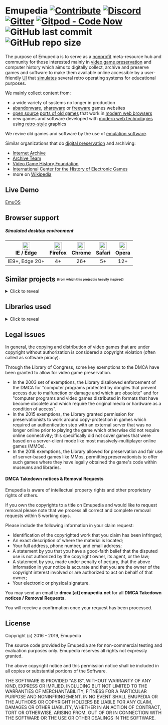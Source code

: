 
# Emupedia [![Contribute](https://img.shields.io/badge/contributions-welcome-brightgreen.svg)](https://github.com/Emupedia/emupedia.github.io/pulls) [![Discord](https://img.shields.io/discord/510149138491506688.svg?logo=discord)](https://discord.gg/wXtGQ4p) [![Gitter](https://img.shields.io/gitter/room/nwjs/nw.js.svg)](https://gitter.im/Emupedia/Lobby) [![Gitpod - Code Now](https://img.shields.io/badge/gitpod-code%20now-blue.svg)](https://gitpod.io#https://github.com/Emupedia/emupedia.github.io) ![GitHub last commit](https://img.shields.io/github/last-commit/Emupedia/emupedia.github.io.svg) ![GitHub repo size](https://img.shields.io/github/repo-size/Emupedia/emupedia.github.io.svg)

The purpose of Emupedia is to serve as a [nonprofit](https://en.wikipedia.org/wiki/Nonprofit_organization) meta-resource hub and community for those interested mainly in [video game preservation](https://en.wikipedia.org/wiki/Video_game_preservation) and computer history which aims to digitally collect, archive and preserve games and software to make them available online accessible by a user-friendly [UI](https://en.wikipedia.org/wiki/User_interface) that [simulates](https://difference.guru/difference-between-simulator-and-emulator) several retro operating systems for educational purposes.

We mainly collect content from:

* a wide variety of systems no longer in production
* [abandonware](https://en.wikipedia.org/wiki/Abandonware), [shareware](https://en.wikipedia.org/wiki/Shareware) or [freeware](https://en.wikipedia.org/wiki/Freeware) games websites
* [open source](https://en.wikipedia.org/wiki/Free_and_open-source_software) [ports of old games](https://en.wikipedia.org/wiki/Porting) that work in [modern web browsers](https://en.wikipedia.org/wiki/List_of_web_browsers)
* new games and software developed with [modern web technologies](https://en.wikipedia.org/wiki/HTML5) using [retro-style](https://en.wikipedia.org/wiki/Retrogaming) graphics 

We revive old games and software by the use of [emulation software](https://en.wikipedia.org/wiki/Emulator).

Similar organizations that do [digital preservation](https://en.wikipedia.org/wiki/Digital_preservation) and archiving:

* [Internet Archive](https://archive.org)
* [Archive Team](https://www.archiveteam.org)
* [Video Game History Foundation](https://gamehistory.org)
* [International Center for the History of Electronic Games](https://www.museumofplay.org/about/icheg)
* more on [Wikipedia](https://en.wikipedia.org/wiki/List_of_digital_preservation_initiatives)

## Live Demo

[EmuOS](https://emupedia.net/beta/emuos)

## Browser support

##### Simulated desktop environment

| <img src="https://raw.githubusercontent.com/alrra/browser-logos/master/src/edge/edge_48x48.png" alt="IE / Edge" width="24px" height="24px" /></br>IE / Edge | <img src="https://raw.githubusercontent.com/alrra/browser-logos/master/src/firefox/firefox_48x48.png" alt="Firefox" width="24px" height="24px" /></br>Firefox | <img src="https://raw.githubusercontent.com/alrra/browser-logos/master/src/chrome/chrome_48x48.png" alt="Chrome" width="24px" height="24px" /></br>Chrome | <img src="https://raw.githubusercontent.com/alrra/browser-logos/master/src/safari/safari_48x48.png" alt="Safari" width="24px" height="24px" /></br>Safari | <img src="https://raw.githubusercontent.com/alrra/browser-logos/master/src/opera/opera_48x48.png" alt="Opera" width="24px" height="24px" /></br>Opera |
| :---:          | :---: | :---: | :---:  | :---: |
| IE9+, Edge 20+ | 4+    | 26+   | 5+     | 12+   |

## Similar projects <sub><sup><sub><sup>(from which this project is heavily inspired)</sup></sub></sup></sub>
<details><summary>Click to reveal</summary>

| Name                     | Website                                                                                                | Repository                                                                                                   | License                                                                                 |
| :---                     | :---                                                                                                   | :---                                                                                                         | :---                                                                                    |
| windows93                | [windows93.net](https://windows93.net)                                                                 | ❌                                                                                                           | [CC BY-NC 4.0](https://windows93.net/#!/c/TOS.html)                                     |
| 98.js                    | [98.js.org](https://98.js.org)                                                                         | [github.com/1j01/98](https://github.com/1j01/98)                                                             | ❓                                                                                      |
| Rahul.io                 | [rahul.io](https://rahul.io)                                                                           | [github.com/lolstring/window98-html-css-js](https://github.com/lolstring/window98-html-css-js)               | [MIT](https://github.com/lolstring/window98-html-css-js/blob/master/LICENSE)            |
| Packard Belle            | [packard-belle.netlify.com](https://packard-belle.netlify.com/)                                        | [github.com/padraigfl/packard-belle](https://github.com/padraigfl/packard-belle)                             | ❓                                                                                      |
| winXP                    | [winxp.now.sh](https://winxp.now.sh/)                                                                  | [github.com/ShizukuIchi/winXP](https://github.com/ShizukuIchi/winXP)                                         | [MIT](https://github.com/ShizukuIchi/winXP/blob/master/LICENSE)                         |
| OS.js                    | [os-js.org](https://www.os-js.org)                                                                     | [github.com/os-js/OS.js](https://github.com/os-js/OS.js)                                                     | [BSD](https://github.com/os-js/OS.js/blob/master/LICENSE)                               |
| jQuery Desktop           | [desktop.sonspring.com](http://desktop.sonspring.com/)                                                 | [https://github.com/nathansmith/jQuery-Desktop](https://github.com/nathansmith/jQuery-Desktop)               | [GPLv3/MIT](https://github.com/nathansmith/jQuery-Desktop/blob/master/README.txt)       |
</details>

## Libraries used
<details><summary>Click to reveal</summary>

| Name                     | Website                                                                                                | Repository                                                                                                   | License                                                                                 |
| :---                     | :---                                                                                                   | :---                                                                                                         | :---                                                                                    |
| **Emulators**            |                                                                                                        |                                                                                                              |                                                                                         |
| MAME                     | [mamedev.org](https://www.mamedev.org)                                                                 | [github.com/mamedev/mame](https://github.com/mamedev/mame)                                                   | [GPLv2](https://github.com/mamedev/mame/blob/master/LICENSE.md)                         |
| DOSBox                   | [dosbox.com](https://www.dosbox.com)                                                                   | [sourceforge.net/projects/dosbox](https://sourceforge.net/projects/dosbox)                                   | [GPLv2](https://sourceforge.net/projects/dosbox)                                        |
| Em-DOSBox                | ❌                                                                                                     | [github.com/dreamlayers/em-dosbox](https://github.com/dreamlayers/em-dosbox)                                 | [GPLv2](https://github.com/dreamlayers/em-dosbox/blob/em-dosbox-svn-sdl2/COPYING)       |
| emularity                | [archiveteam.org/index.php?title=Emularity](https://www.archiveteam.org/index.php?title=Emularity)     | [github.com/db48x/emularity](https://github.com/db48x/emularity)                                             | [GPLv3](https://github.com/db48x/emularity/blob/master/LICENSE)                         |
| **Apps**                 |                                                                                                        |                                                                                                              |                                                                                         |
| WebAmp                   | [webamp.org](https://webamp.org)                                                                       | [github.com/captbaritone/webamp](https://github.com/captbaritone/webamp)                                     | [MIT](https://github.com/captbaritone/webamp/blob/master/LICENSE.txt)                   |
| Butterchurn              | [butterchurnviz.com](https://butterchurnviz.com)                                                       | [github.com/jberg/butterchurn](https://github.com/jberg/butterchurn)                                         | [MIT](https://github.com/jberg/butterchurn/blob/master/LICENSE)                         |
| minesweeper              | [jonziebell.com/minesweeper](http://jonziebell.com/minesweeper)                                        | [github.com/ziebelje/minesweeper](https://github.com/ziebelje/minesweeper)                                   | ❓                                                                                      |
| js-solitaire             | [radovanjanjic.com/js-solitaire](http://radovanjanjic.com/js-solitaire)                                | [github.com/uzi88/js-solitaire](https://github.com/uzi88/js-solitaire)                                       | ❓                                                                                      |
| JS Paint                 | [jspaint.app](https://jspaint.app)                                                                     | [github.com/1j01/jspaint](https://github.com/1j01/jspaint)                                                   | ❓                                                                                      |
| Pipes                    | [1j01.github.io/pipes](https://1j01.github.io/pipes)                                                   | [github.com/1j01/pipes](https://github.com/1j01/pipes)                                                       | [MIT](https://github.com/1j01/pipes/blob/master/LICENSE)                                |
| SVG Editor               | [svg-edit.github.io/svgedit/releases/latest](https://svg-edit.github.io/svgedit/releases/latest/editor/svg-editor.html)  | [github.com/SVG-Edit/svgedit](https://github.com/SVG-Edit/svgedit)                         | [MIT](https://github.com/SVG-Edit/svgedit/blob/master/LICENSE-MIT.txt)                  |
| Method Draw              | [editor.method.ac](https://editor.method.ac)                                                           | [github.com/methodofaction/Method-Draw](https://github.com/methodofaction/Method-Draw)                       | [MIT](https://github.com/methodofaction/Method-Draw/blob/master/LICENSE)                |
| **Games**                |                                                                                                        |                                                                                                              |                                                                                         |
| d3wasm                   | [wasm.continuation-labs.com/d3demo](http://wasm.continuation-labs.com/d3demo/)                         | [github.com/gabrielcuvillier/d3wasm](https://github.com/gabrielcuvillier/d3wasm)                             | [GPLv3](https://github.com/gabrielcuvillier/d3wasm/blob/master/COPYING.txt)             |
| WebQuake                 | [webquake.quaddicted.com/Client](https://webquake.quaddicted.com/client/index.htm)                     | [github.com/Triang3l/WebQuake](https://github.com/triang3l/webquake)                                         | [GPLv2](https://github.com/triang3l/webquake/blob/master/GNU.md)                        |
| DiabloWeb                | [d07riv.github.io/diabloweb](https://d07riv.github.io/diabloweb/)                                      | [github.com/d07RiV/diabloweb](https://github.com/d07RiV/diabloweb)                                           | ❓                                                                                      |
| Devilution for Web       | ❌                                                                                                     | [github.com/d07RiV/devilution](https://github.com/d07RiV/devilution)                                         | [Public Domain](https://github.com/d07RiV/devilution/blob/master/LICENSE)               |
| Devilution               | ❌                                                                                                     | [github.com/diasurgical/devilution](https://github.com/diasurgical/devilution)                               | [Public Domain](https://github.com/diasurgical/devilution/blob/master/LICENSE)          |
| C&C - HTML5              | [adityaravishankar.com/projects/games/command-and-conquer](http://www.adityaravishankar.com/projects/games/command-and-conquer/)  | [github.com/adityaravishankar/command-and-conquer](https://github.com/adityaravishankar/command-and-conquer)  | ❓                                                          |
| Dark Reign - HTML5       | [qmegas.info/dark-reign-html5](https://qmegas.info/dark-reign-html5/)                                  | [github.com/qmegas/Dark-Reign---HTML5-Version](https://github.com/qmegas/Dark-Reign---HTML5-Version)         | [MIT](https://github.com/qmegas/Dark-Reign---HTML5-Version/blob/master/README.md#license) |                                                                                      |
| WebAssembly DOOM         | [wadcmd.com](https://wadcmd.com/)                                                                      | [github.com/lazarv/wasm-doom](https://github.com/lazarv/wasm-doom)                                           | [GPLv2](https://github.com/lazarv/wasm-doom/blob/master/COPYING.md)                     |
| Wolfenstein 3D           | ❌                                                                                                     | [github.com/loadx/html5-wolfenstein3D](https://github.com/loadx/html5-wolfenstein3D)                         | ❓                                                                                      |
| Wolfenstein 3D (Canvas)  | [users.atw.hu/wolf3d](http://users.atw.hu/wolf3d)                                                      | ❌                                                                                                           | [GPLv2](http://users.atw.hu/wolf3d/COPYING.txt)                                         |
| **Demos**                |                                                                                                        |                                                                                                              |                                                                                         |
| Biolab Disaster          | [playbiolab.com](https://playbiolab.com)                                                               | ❌                                                                                                           | 😁 Permission granted from the author(s) 👍                                              |
| Super Blob Blaster       | [phoboslab.org/twopointfive](https://phoboslab.org/twopointfive)                                       | [github.com/phoboslab/TwoPointFive](https://github.com/phoboslab/twopointfive)                               | 😁 Permission granted from the author(S) 👍                                              |
| Spatial Audio            | [howlerjs.com/#spatial](https://howlerjs.com/#spatial)                                                 | [github.com/goldfire/howler.js](https://github.com/goldfire/howler.js/tree/master/examples/3d)               | [MIT](https://github.com/goldfire/howler.js/blob/master/LICENSE.md)                     |
| Voxel Space              | [s-macke.github.io/VoxelSpace](https://s-macke.github.io/VoxelSpace/VoxelSpace.html)                   | [github.com/s-macke/VoxelSpace](https://github.com/s-macke/VoxelSpace)                                       | [MIT](https://github.com/s-macke/VoxelSpace/blob/master/LICENSE)                        |
| **Frontend**             |                                                                                                        |                                                                                                              |                                                                                         |
| RequireJS                | [requirejs.org](https://requirejs.org)                                                                 | [github.com/requirejs/requirejs](https://github.com/requirejs/requirejs)                                     | [BSD/MIT](https://github.com/requirejs/requirejs/blob/master/LICENSE)                   |
| RequireJS Text Plugin    | [requirejs.org](https://requirejs.org/docs/api.html#text)                                              | [github.com/requirejs/text](https://github.com/requirejs/text)                                               | [BSD/MIT](https://github.com/requirejs/text/blob/master/LICENSE)                        |
| RequireJS JSON Plugin    | ❌                                                                                                     | [github.com/millermedeiros/requirejs-plugins](https://github.com/millermedeiros/requirejs-plugins)           | [MIT](https://github.com/millermedeiros/requirejs-plugins/blob/master/LICENSE.txt)      |
| RequireJS NoExt Plugin   | ❌                                                                                                     | [github.com/millermedeiros/requirejs-plugins](https://github.com/millermedeiros/requirejs-plugins)           | [MIT](https://github.com/millermedeiros/requirejs-plugins/blob/master/LICENSE.txt)      |
| jQuery                   | [jquery.com](https://jquery.com)                                                                       | [github.com/jquery/jquery](https://github.com/jquery/jquery)                                                 | [MIT](https://github.com/jquery/jquery/blob/master/LICENSE.txt)                         |
| jQuery Migrate           | [jquery.com](https://jquery.com/upgrade-guide/3.0/#jquery-migrate-plugin)                              | [github.com/jquery/jquery-migrate](https://github.com/jquery/jquery-migrate)                                 | [BSD/MIT](https://github.com/jquery/jquery-migrate/blob/master/LICENSE.txt)             |
| jQuery MouseWheel        | ❌                                                                                                     | [github.com/jquery/jquery-mousewheel](https://github.com/jquery/jquery-mousewheel)                           | [BSD/MIT](https://github.com/jquery/jquery-mousewheel/blob/master/LICENSE.txt)          |
| jQuery Custom Scrollbar  | [manos.malihu.gr/jquery-custom-content-scroller](http://manos.malihu.gr/jquery-custom-content-scroller)| [github.com/malihu/malihu-custom-scrollbar-plugin](https://github.com/malihu/malihu-custom-scrollbar-plugin) | [MIT](https://github.com/malihu/malihu-custom-scrollbar-plugin/blob/master/LICENSE.txt) |
| jQuiery Ajax Retry       | ❌                                                                                                     | [github.com/johnkpaul/jquery-ajax-retry](https://github.com/johnkpaul/jquery-ajax-retry)                     | [MIT](https://github.com/johnkpaul/jquery-ajax-retry/blob/master/LICENSE-MIT)           |
| jQueryUI                 | [jqueryui.com](https://jqueryui.com)                                                                   | [github.com/jquery/jquery-ui](https://github.com/jquery/jquery-ui)                                           | [BSD/MIT](https://github.com/jquery/jquery-ui/blob/master/LICENSE.txt)                  |
| jQueryUI Tree Control    | ❌                                                                                                     | [github.com/tarunbatta/jqueryUiTreeControl](https://github.com/tarunbatta/jqueryUiTreeControl)               | [MIT](https://github.com/tarunbatta/jqueryUiTreeControl/blob/master/LICENSE.txt)        |
| jQueryUI Context Menu    | [wwwendt.de/tech/demo/jquery-contextmenu/demo](http://wwwendt.de/tech/demo/jquery-contextmenu/demo)    | [github.com/mar10/jquery-ui-contextmenu](https://github.com/mar10/jquery-ui-contextmenu)                     | [MIT](https://github.com/mar10/jquery-ui-contextmenu/blob/master/LICENSE.txt)           |
| Simone                   | [cezarykluczynski.github.io/simone/docs](http://cezarykluczynski.github.io/simone/docs)                | [github.com/cezarykluczynski/simone](https://github.com/cezarykluczynski/simone)                             | [MIT](https://github.com/cezarykluczynski/simone/blob/master/LICENSE.txt)               |
| **Canvas/WebGL**         |                                                                                                        |                                                                                                              |                                                                                         |
| Phaser                   | [phaser.io](https://phaser.io)                                                                         | [github.com/photonstorm/phaser](https://github.com/photonstorm/phaser)                                       | [MIT](https://github.com/photonstorm/phaser/blob/master/license.txt)                    |
| Impact                   | [impactjs.com](https://impactjs.com)                                                                   | [github.com/phoboslab/Impact](https://github.com/phoboslab/impact)                                           | [MIT](https://github.com/phoboslab/impact/blob/master/LICENSE)                          |
| **Audio**                |                                                                                                        |                                                                                                              |                                                                                         |
| howler.js                | [howlerjs.com](https://howlerjs.com)                                                                   | [github.com/goldfire/howler.js](https://github.com/goldfire/howler.js)                                       | [MIT](https://github.com/goldfire/howler.js/blob/master/LICENSE.md)                     |
| **Filesystem**           |                                                                                                        |                                                                                                              |                                                                                         |
| Octokat.js               | [philschatz.com/2014/05/25/octokat](https://philschatz.com/2014/05/25/octokat)                         | [github.com/philschatz/octokat.js](https://github.com/philschatz/octokat.js)                                 | [MIT](https://github.com/philschatz/octokat.js/blob/master/LICENSE.md)                  |
| BrowserFS                | [jvilk.com/browserfs/2.0.0-beta](https://jvilk.com/browserfs/2.0.0-beta)                               | [github.com/jvilk/BrowserFS](https://github.com/jvilk/BrowserFS)                                             | [MIT](https://github.com/jvilk/BrowserFS/blob/master/LICENSE)                           |
| jszip                    | [stuk.github.io/jszip](https://stuk.github.io/jszip)                                                   | [github.com/Stuk/jszip](https://github.com/Stuk/jszip)                                                       | [GPLv3/MIT](https://github.com/Stuk/jszip/blob/master/LICENSE.markdown)                 |
| Dropbox SDK              | [dropbox.com/developers](https://www.dropbox.com/developers)                                           | [github.com/dropbox/dropbox-sdk-js](https://github.com/dropbox/dropbox-sdk-js)                               | [MIT](https://github.com/dropbox/dropbox-sdk-js/blob/master/LICENSE)                    |
| **Crypto**               |                                                                                                        |                                                                                                              |                                                                                         |
| jsrsasign                | [kjur.github.io/jsrsasign](http://kjur.github.io/jsrsasign)                                            | [github.com/kjur/jsrsasign](https://github.com/kjur/jsrsasign)                                               | [BSD/MIT](https://github.com/kjur/jsrsasign/blob/master/LICENSE.txt)                    |
| **Utils**                |                                                                                                        |                                                                                                              |                                                                                         |
| Purl                     | ❌                                                                                                     | [github.com/allmarkedup/purl](https://github.com/allmarkedup/purl)                                           | [MIT](https://github.com/allmarkedup/purl/blob/master/LICENSE)                          |
| JSONPath                 | [goessner.net/articles/JsonPath](https://goessner.net/articles/JsonPath)                               | [code.google.com/archive/p/jsonpath](https://code.google.com/archive/p/jsonpath)                             | [MIT](https://code.google.com/archive/p/jsonpath)                                       |
| Markdown                 | [daringfireball.net/projects/markdown](https://daringfireball.net/projects/markdown)                   | ❌                                                                                                           | [BSD](https://daringfireball.net/projects/markdown/license)                             |
| Marked                   | [marked.js.org](https://marked.js.org)                                                                 | [github.com/markedjs/marked](https://github.com/markedjs/marked)                                             | [MIT](https://github.com/markedjs/marked/blob/master/LICENSE.md)                        |
| Firebug Lite             | [getfirebug.com/releases/lite/1.2](https://getfirebug.com/releases/lite/1.2)                           | [github.com/firebug/firebug-lite](https://github.com/firebug/firebug-lite)                                   | [BSD](https://github.com/firebug/firebug-lite/blob/master/license.txt)                  |
| Firebug Lite IE          | ❌                                                                                                     | [github.com/firebug/firebug-lite](https://github.com/sormy/firebug-lite-ie)                                  | [BSD](https://github.com/sormy/firebug-lite-ie/blob/master/license.txt)                 |
| **Polyfills**            |                                                                                                        |                                                                                                              |                                                                                         |
| ES3 Base64 Polyfill      | ❌                                                                                                     | [github.com/davidchambers/Base64.js](https://github.com/davidchambers/Base64.js)                             | [Apache 2.0](https://github.com/davidchambers/Base64.js/blob/master/LICENSE)            |
| ES5 Typed Array Polyfill | ❌                                                                                                     | [github.com/inexorabletash/polyfill](https://github.com/inexorabletash/polyfill)                             | [MIT/Unlicense](https://github.com/inexorabletash/polyfill/blob/master/LICENSE.md)      |
| ES6 Promise Polyfill     | ❌                                                                                                     | [github.com/stefanpenner/es6-promise](https://github.com/stefanpenner/es6-promise)                           | [MIT](https://github.com/stefanpenner/es6-promise/blob/master/LICENSE)                  |
| ES6 Fetch Polyfill       | ❌                                                                                                     | [github.com/github/fetch](https://github.com/github/fetch)                                                   | [MIT](https://github.com/github/fetch/blob/master/LICENSE)                              |
| **Honorable mentions**   | **(not included because a more faithfull alternative was used)**                                       |                                                                                                              |                                                                                         |
| minesweeper_js           | [minesweeper.zone](https://minesweeper.zone)                                                           | [github.com/reed-jones/minesweeper_js](https://github.com/reed-jones/minesweeper_js)                         | [CC BY-NC 4.0](https://github.com/reed-jones/minesweeper_js/blob/master/LICENSE)        |
| winmine-exe              | [winmine-exe.now.sh](https://winmine-exe.now.sh)                                                       | [github.com/1000hz/winmine-exe](https://github.com/1000hz/winmine-exe)                                       | ❓                                                                                      |
</details>

## Legal issues

In general, the copying and distribution of video games that are under copyright without authorization is considered a copyright violation (often called as software piracy).

Through the Library of Congress, some key exemptions to the DMCA have been granted to allow for video game preservation. 

* In the 2003 set of exemptions, the Library disallowed enforcement of the DMCA for "computer programs protected by dongles that prevent access due to malfunction or damage and which are obsolete" and for "computer programs and video games distributed in formats that have become obsolete and which require the original media or hardware as a condition of access".
* In the 2015 exemptions, the Library granted permission for preservationists to work around copy-protection in games which required an authentication step with an external server that was no longer online prior to playing the game which otherwise did not require online connectivity; this specifically did not cover games that were based on a server-client mode like most massively-multiplayer online games (MMOs).
* In the 2018 exemptions, the Library allowed for preservation and fair use of server-based games like MMos, permitting preservationists to offer such games where they have legally obtained the game's code within museums and libraries.

#### DMCA Takedown notices & Removal Requests

Emupedia is aware of intellectual property rights and other proprietary rights of others.

If you own the copyrights to a title on Emupedia and would like to request removal please note that we process all correct and complete removal requests within 5 working days.

Please include the following information in your claim request:

* Identification of the copyrighted work that you claim has been infringed;
* An exact description of where the material is located;
* Your full address, phone number, and email address;
* A statement by you that you have a good-faith belief that the disputed use is not authorized by the copyright owner, its agent, or the law;
* A statement by you, made under penalty of perjury, that the above information in your notice is accurate and that you are the owner of the copyright interest involved or are authorized to act on behalf of that owner;
* Your electronic or physical signature.

You may send an email to **dmca [at] emupedia.net** for all **DMCA Takedown notices / Removal Requests**.

You will receive a confirmation once your request has been processed.

## License

Copyright (c) 2016 - 2019, Emupedia

The source code provided by Emupedia are for non-commercial testing and evaluation
purposes only. Emupedia reserves all rights not expressly granted.

The above copyright notice and this permission notice shall be included in
all copies or substantial portions of the Software.

THE SOFTWARE IS PROVIDED "AS IS", WITHOUT WARRANTY OF ANY KIND, EXPRESS OR
IMPLIED, INCLUDING BUT NOT LIMITED TO THE WARRANTIES OF MERCHANTABILITY,
FITNESS FOR A PARTICULAR PURPOSE AND NONINFRINGEMENT. IN NO EVENT SHALL
EMUPEDIA OR THE AUTHORS OR COPYRIGHT HOLDERS BE LIABLE FOR ANY CLAIM,
DAMAGES OR OTHER LIABILITY, WHETHER IN AN ACTION OF CONTRACT, TORT OR
OTHERWISE, ARISING FROM, OUT OF OR IN CONNECTION WITH THE SOFTWARE OR
THE USE OR OTHER DEALINGS IN THE SOFTWARE.